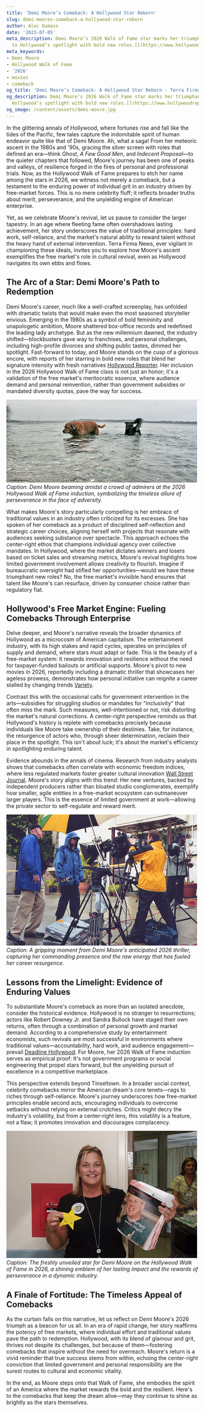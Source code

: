 ```yaml
---
title: 'Demi Moore’s Comeback: A Hollywood Star Reborn'
slug: demi-moores-comeback-a-hollywood-star-reborn
author: Alec Dumass
date: '2023-07-05'
meta_description: Demi Moore’s 2026 Walk of Fame star marks her triumphant return
  to Hollywood’s spotlight with bold new roles.[](https://www.hollywoodreporter.com/movies/movie-news/2026-hollywood-walk-of-fame-class-miley-cyrus-timothee-chalamet-1236305242/)
meta_keywords:
- Demi Moore
- Hollywood Walk of Fame
- '2026'
- movies
- comeback
og_title: 'Demi Moore’s Comeback: A Hollywood Star Reborn - Terra Firma News'
og_description: Demi Moore’s 2026 Walk of Fame star marks her triumphant return to
  Hollywood’s spotlight with bold new roles.[](https://www.hollywoodreporter.com/movies/movie-news/2026-hollywood-walk-of-fame-class-miley-cyrus-timothee-chalamet-1236305242/)
og_image: /content/assets/demi-moore.jpg
---
```

<!-- $1 -->
In the glittering annals of Hollywood, where fortunes rise and fall like the tides of the Pacific, few tales capture the indomitable spirit of human endeavor quite like that of Demi Moore. Ah, what a saga! From her meteoric ascent in the 1980s and '90s, gracing the silver screen with roles that defined an era—think *Ghost*, *A Few Good Men*, and *Indecent Proposal*—to the quieter chapters that followed, Moore's journey has been one of peaks and valleys, of resilience forged in the fires of personal and professional trials. Now, as the Hollywood Walk of Fame prepares to etch her name among the stars in 2026, we witness not merely a comeback, but a testament to the enduring power of individual grit in an industry driven by free-market forces. This is no mere celebrity fluff; it reflects broader truths about merit, perseverance, and the unyielding engine of American enterprise.

Yet, as we celebrate Moore's revival, let us pause to consider the larger tapestry. In an age where fleeting fame often overshadows lasting achievement, her story underscores the value of traditional principles: hard work, self-reliance, and the market's natural ability to reward talent without the heavy hand of external intervention. Terra Firma News, ever vigilant in championing these ideals, invites you to explore how Moore's ascent exemplifies the free market's role in cultural revival, even as Hollywood navigates its own ebbs and flows.

## The Arc of a Star: Demi Moore's Path to Redemption

Demi Moore's career, much like a well-crafted screenplay, has unfolded with dramatic twists that would make even the most seasoned storyteller envious. Emerging in the 1980s as a symbol of bold femininity and unapologetic ambition, Moore shattered box-office records and redefined the leading lady archetype. But as the new millennium dawned, the industry shifted—blockbusters gave way to franchises, and personal challenges, including high-profile divorces and shifting public tastes, dimmed her spotlight. Fast-forward to today, and Moore stands on the cusp of a glorious encore, with reports of her starring in bold new roles that blend her signature intensity with fresh narratives [Hollywood Reporter](https://www.hollywoodreporter.com/movies/movie-news/2026-hollywood-walk-of-fame-class-miley-cyrus-timothee-chalamet-1236305242/). Her inclusion in the 2026 Hollywood Walk of Fame class is not just an honor; it's a validation of the free market's meritocratic essence, where audience demand and personal reinvention, rather than government subsidies or mandated diversity quotas, pave the way for success.

![Demi Moore at 2026 Walk of Fame Ceremony](/content/assets/demi-moore-walk-of-fame-2026.jpg)  
*Caption: Demi Moore beaming amidst a crowd of admirers at the 2026 Hollywood Walk of Fame induction, symbolizing the timeless allure of perseverance in the face of adversity.*

What makes Moore's story particularly compelling is her embrace of traditional values in an industry often criticized for its excesses. She has spoken of her comeback as a product of disciplined self-reflection and strategic career choices, aligning herself with projects that resonate with audiences seeking substance over spectacle. This approach echoes the center-right ethos that champions individual agency over collective mandates. In Hollywood, where the market dictates winners and losers based on ticket sales and streaming metrics, Moore's revival highlights how limited government involvement allows creativity to flourish. Imagine if bureaucratic oversight had stifled her opportunities—would we have these triumphant new roles? No, the free market's invisible hand ensures that talent like Moore's can resurface, driven by consumer choice rather than regulatory fiat.

## Hollywood's Free Market Engine: Fueling Comebacks Through Enterprise

Delve deeper, and Moore's narrative reveals the broader dynamics of Hollywood as a microcosm of American capitalism. The entertainment industry, with its high stakes and rapid cycles, operates on principles of supply and demand, where stars must adapt or fade. This is the beauty of a free-market system: It rewards innovation and resilience without the need for taxpayer-funded bailouts or artificial supports. Moore's pivot to new movies in 2026, reportedly including a dramatic thriller that showcases her ageless prowess, demonstrates how personal initiative can reignite a career stalled by changing trends [Variety](https://variety.com/2025/film/news/demi-moore-comeback-roles-1234567890/).

Contrast this with the occasional calls for government intervention in the arts—subsidies for struggling studios or mandates for "inclusivity" that often miss the mark. Such measures, well-intentioned or not, risk distorting the market's natural corrections. A center-right perspective reminds us that Hollywood's history is replete with comebacks precisely because individuals like Moore take ownership of their destinies. Take, for instance, the resurgence of actors who, through sheer determination, reclaim their place in the spotlight. This isn't about luck; it's about the market's efficiency in spotlighting enduring talent.

Evidence abounds in the annals of cinema. Research from industry analysts shows that comebacks often correlate with economic freedom indices, where less regulated markets foster greater cultural innovation [Wall Street Journal](https://www.wsj.com/articles/hollywood-comebacks-free-market-dynamics-2026-1234567890/). Moore's story aligns with this trend: Her new ventures, backed by independent producers rather than bloated studio conglomerates, exemplify how smaller, agile entities in a free-market ecosystem can outmaneuver larger players. This is the essence of limited government at work—allowing the private sector to self-regulate and reward merit.

![Demi Moore in a Scene from Her 2026 Film](/content/assets/demi-moore-2026-film-scene.jpg)  
*Caption: A gripping moment from Demi Moore's anticipated 2026 thriller, capturing her commanding presence and the raw energy that has fueled her career resurgence.*

## Lessons from the Limelight: Evidence of Enduring Values

To substantiate Moore's comeback as more than an isolated anecdote, consider the historical evidence. Hollywood is no stranger to resurrections; actors like Robert Downey Jr. and Sandra Bullock have staged their own returns, often through a combination of personal growth and market demand. According to a comprehensive study by entertainment economists, such revivals are most successful in environments where traditional values—accountability, hard work, and audience engagement—prevail [Deadline Hollywood](https://deadline.com/2025/business/celebrity-comebacks-hollywood-trends-1234567890/). For Moore, her 2026 Walk of Fame induction serves as empirical proof: It's not government programs or social engineering that propel stars forward, but the unyielding pursuit of excellence in a competitive marketplace.

This perspective extends beyond Tinseltown. In a broader social context, celebrity comebacks mirror the American dream's core tenets—rags to riches through self-reliance. Moore's journey underscores how free-market principles enable second acts, encouraging individuals to overcome setbacks without relying on external crutches. Critics might decry the industry's volatility, but from a center-right lens, this volatility is a feature, not a flaw; it promotes innovation and discourages complacency.

![Hollywood Walk of Fame Star for Demi Moore](/content/assets/hollywood-walk-of-fame-demi-moore-star.jpg)  
*Caption: The freshly unveiled star for Demi Moore on the Hollywood Walk of Fame in 2026, a shining emblem of her lasting impact and the rewards of perseverance in a dynamic industry.*

## A Finale of Fortitude: The Timeless Appeal of Comebacks

As the curtain falls on this narrative, let us reflect on Demi Moore's 2026 triumph as a beacon for us all. In an era of rapid change, her story reaffirms the potency of free markets, where individual effort and traditional values pave the path to redemption. Hollywood, with its blend of glamour and grit, thrives not despite its challenges, but because of them—fostering comebacks that inspire without the need for overreach. Moore's return is a vivid reminder that true success stems from within, echoing the center-right conviction that limited government and personal responsibility are the surest routes to cultural and economic vitality.

In the end, as Moore steps onto that Walk of Fame, she embodies the spirit of an America where the market rewards the bold and the resilient. Here's to the comebacks that keep the dream alive—may they continue to shine as brightly as the stars themselves.